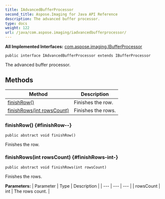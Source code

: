 ```yaml
---
title: IAdvancedBufferProcessor
second_title: Aspose.Imaging for Java API Reference
description: The advanced buffer processor.
type: docs
weight: 122
url: /java/com.aspose.imaging/iadvancedbufferprocessor/
---
```

**All Implemented Interfaces:**
[com.aspose.imaging.IBufferProcessor](../../com.aspose.imaging/ibufferprocessor)
```
public interface IAdvancedBufferProcessor extends IBufferProcessor
```

The advanced buffer processor.
## Methods

| Method | Description |
| --- | --- |
| [finishRow()](#finishRow--) | Finishes the row. |
| [finishRows(int rowsCount)](#finishRows-int-) | Finishes the rows. |
### finishRow() {#finishRow--}
```
public abstract void finishRow()
```


Finishes the row.

### finishRows(int rowsCount) {#finishRows-int-}
```
public abstract void finishRows(int rowsCount)
```


Finishes the rows.

**Parameters:**
| Parameter | Type | Description |
| --- | --- | --- |
| rowsCount | int | The rows count. |

